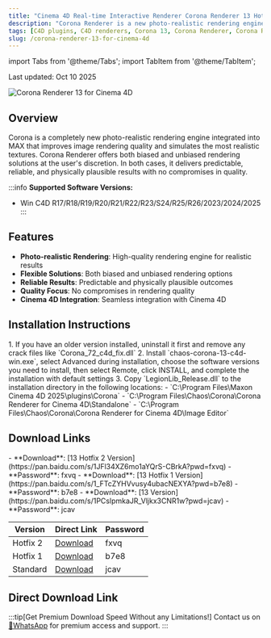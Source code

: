 ```yaml
---
title: "Cinema 4D Real-time Interactive Renderer Corona Renderer 13 Hotfix 2 for Cinema 4D R17-2025"
description: "Corona Renderer is a new photo-realistic rendering engine integrated into Cinema 4D that enhances image rendering quality and simulates the most realistic textures."
tags: [C4D plugins, C4D renderers, Corona 13, Corona Renderer, Corona Renderer 13, Corona renderer]
slug: /corona-renderer-13-for-cinema-4d
---
```


import Tabs from '@theme/Tabs';
import TabItem from '@theme/TabItem';

Last updated: Oct 10 2025

![Corona Renderer 13 for Cinema 4D](https://www.gfxcamp.com/wp-content/uploads/2023/12/Corona-Renderer-11-for-Cinema-4D-R17-2024.jpg)

## Overview

Corona is a completely new photo-realistic rendering engine integrated into MAX that improves image rendering quality and simulates the most realistic textures. Corona Renderer offers both biased and unbiased rendering solutions at the user's discretion. In both cases, it delivers predictable, reliable, and physically plausible results with no compromises in quality.

:::info
**Supported Software Versions:**
- Win C4D R17/R18/R19/R20/R21/R22/R23/S24/R25/R26/2023/2024/2025
:::

## Features

- **Photo-realistic Rendering**: High-quality rendering engine for realistic results
- **Flexible Solutions**: Both biased and unbiased rendering options
- **Reliable Results**: Predictable and physically plausible outcomes
- **Quality Focus**: No compromises in rendering quality
- **Cinema 4D Integration**: Seamless integration with Cinema 4D

## Installation Instructions

<Tabs>
<TabItem value="install" label="Installation" default>
1. If you have an older version installed, uninstall it first and remove any crack files like `Corona_72_c4d_fix.dll`
2. Install `chaos-corona-13-c4d-win.exe`, select Advanced during installation, choose the software versions you need to install, then select Remote, click INSTALL, and complete the installation with default settings
3. Copy `LegionLib_Release.dll` to the installation directory in the following locations:
   - `C:\Program Files\Maxon Cinema 4D 2025\plugins\Corona`
   - `C:\Program Files\Chaos\Corona\Corona Renderer for Cinema 4D\Standalone`
   - `C:\Program Files\Chaos\Corona\Corona Renderer for Cinema 4D\Image Editor`
</TabItem>
</Tabs>

## Download Links

<Tabs>
<TabItem value="hotfix2" label="Hotfix 2 Version" default>
- **Download**: [13 Hotfix 2 Version](https://pan.baidu.com/s/1JFl34XZ6mo1aYQrS-CBrkA?pwd=fxvq)
- **Password**: fxvq
</TabItem>
<TabItem value="hotfix1" label="Hotfix 1 Version">
- **Download**: [13 Hotfix 1 Version](https://pan.baidu.com/s/1_FTcZYHVvusy4ubacNEXYA?pwd=b7e8)
- **Password**: b7e8
</TabItem>
<TabItem value="standard" label="Standard Version">
- **Download**: [13 Version](https://pan.baidu.com/s/1PCslpmkaJR_Vljkx3CNR1w?pwd=jcav)
- **Password**: jcav
</TabItem>
</Tabs>

| Version | Direct Link | Password |
|--------|-------------|----------|
| Hotfix 2 | [Download](https://pan.baidu.com/s/1JFl34XZ6mo1aYQrS-CBrkA?pwd=fxvq) | fxvq |
| Hotfix 1 | [Download](https://pan.baidu.com/s/1_FTcZYHVvusy4ubacNEXYA?pwd=b7e8) | b7e8 |
| Standard | [Download](https://pan.baidu.com/s/1PCslpmkaJR_Vljkx3CNR1w?pwd=jcav) | jcav |

## Direct Download Link
:::tip[Get Premium Download Speed Without any Limitations!]
Contact us on [💬WhatsApp](https://wa.me/+8613237610083) for premium  access and support.
:::
